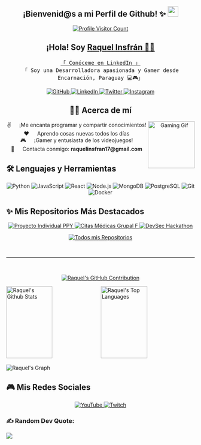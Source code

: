 <!-- Header -->
<h2 align="center">
  ¡Bienvenid@s a mi Perfil de Github! ✨
  <img src="https://media.giphy.com/media/hvRJCLFzcasrR4ia7z/giphy.gif" width="28">
</h2>

<p align="center">
  <a href="https://github.com/raquelinsfran">
    <img src="https://komarev.com/ghpvc/?username=raquelinsfran" alt="Profile Visitor Count" />
  </a>
</p>

<!-- Intro -->
<h2 align="center">
  ¡Hola! Soy <b><a target="_blank" href="https://www.linkedin.com/in/raquel-insfr%C3%A1n-7b6115285/">Raquel Insfrán 👩‍💻</a></b>
</h2>

<p align="center">
  <samp>
    <a href="https://www.linkedin.com/in/raquel-insfr%C3%A1n-7b6115285/">「 Conóceme en LinkedIn 」</a>
    <br>
    「 Soy una Desarrolladora apasionada y Gamer desde Encarnación, Paraguay 💻🎮」
  </samp>
</p>

<p align="center">
  <a href="https://github.com/raquelinsfran" target="_blank">
    <img src="https://img.shields.io/badge/GitHub-181717?style=for-the-badge&logo=github&logoColor=white" alt="GitHub" />
  </a>
  <a href="https://www.linkedin.com/in/raquel-insfr%C3%A1n-7b6115285/" target="_blank">
    <img src="https://img.shields.io/badge/LinkedIn-0077B5?style=for-the-badge&logo=linkedin&logoColor=white" alt="LinkedIn"/>
  </a>
  <a href="https://twitter.com/raquelinsfran_" target="_blank">
    <img src="https://img.shields.io/badge/Twitter-1DA1F2?style=for-the-badge&logo=twitter&logoColor=white" alt="Twitter"/>
  </a>
  <a href="https://www.instagram.com/raquelinsfran/" target="_blank">
    <img src="https://img.shields.io/badge/Instagram-fe4164?style=for-the-badge&logo=instagram&logoColor=white" alt="Instagram" />
  </a>
</p>

<!-- About Section -->
<h2 align="center">
  🧑‍💻 Acerca de mí
</h2>

<p align="center">
  <img align="right" width="125" src="https://i.giphy.com/qVJDUpdAHqItG.webp" alt="Gaming Gif" />
  ✌️ &emsp; ¡Me encanta programar y compartir conocimientos! <br/>
  ❤️ &emsp; Aprendo cosas nuevas todos los días <br/>
  🎮 &emsp; ¡Gamer y entusiasta de los videojuegos! <br/>
  📧 &emsp; Contacta conmigo: <b>raquelinsfran17@gmail.com</b>
</p>

<h2 align="left">
  🛠️ Lenguajes y Herramientas
</h2>
<p align="center">
  <img src="https://img.shields.io/badge/Python-3776AB?style=for-the-badge&logo=python&logoColor=white" alt="Python"/>
  <img src="https://img.shields.io/badge/JavaScript-F0DB4F?style=for-the-badge&logo=javascript&logoColor=black" alt="JavaScript"/>
  <img src="https://img.shields.io/badge/React-61DAFB?style=for-the-badge&logo=react&logoColor=black" alt="React"/>
  <img src="https://img.shields.io/badge/Node.js-339933?style=for-the-badge&logo=node.js&logoColor=white" alt="Node.js"/>
  <img src="https://img.shields.io/badge/MongoDB-47A248?style=for-the-badge&logo=mongodb&logoColor=white" alt="MongoDB"/>
  <img src="https://img.shields.io/badge/PostgreSQL-336791?style=for-the-badge&logo=postgresql&logoColor=white" alt="PostgreSQL"/>
  <img src="https://img.shields.io/badge/Git-F05032?style=for-the-badge&logo=git&logoColor=white" alt="Git"/>
  <img src="https://img.shields.io/badge/Docker-2496ED?style=for-the-badge&logo=docker&logoColor=white" alt="Docker"/>
</p>


<!-- Top Repositories -->
## ✨ Mis Repositorios Más Destacados

<p align="center">
<a href="https://github.com/raquelinsfran/proyecto_individualPPY">
    <img src="https://github-readme-stats.vercel.app/api/pin/?username=raquelinsfran&repo=proyecto_individualPPY&border_color=7F3FBF&bg_color=0D1117&title_color=C9D1D9&text_color=8B949E&icon_color=7F3FBF" alt="Proyecto Individual PPY" />
</a>
<a href="https://github.com/raquelinsfran/citas-medicas-grupal-f">
    <img src="https://github-readme-stats.vercel.app/api/pin/?username=raquelinsfran&repo=citas-medicas-grupal-f&border_color=7F3FBF&bg_color=0D1117&title_color=C9D1D9&text_color=8B949E&icon_color=7F3FBF" alt="Citas Médicas Grupal F" />
</a>
<a href="https://github.com/raquelinsfran/devsec-hackathon">
    <img src="https://github-readme-stats.vercel.app/api/pin/?username=raquelinsfran&repo=devsec-hackathon&border_color=7F3FBF&bg_color=0D1117&title_color=C9D1D9&text_color=8B949E&icon_color=7F3FBF" alt="DevSec Hackathon" />
</a>
 
</p>

<p align="center">
  <a href="https://github.com/raquelinsfran?tab=repositories" target="_blank">
    <img alt="Todos mis Repositorios" title="Ver Todos mis Repositorios" src="https://img.shields.io/badge/-Ver%20Todos%20Repos-2962FF?style=for-the-badge&logo=koding&logoColor=white"/>
  </a>
</p>

<br/>
<hr/>
<br/>

<p align="center">
  <a href="https://github.com/raquelinsfran">
    <img src="https://github-profile-summary-cards.vercel.app/api/cards/profile-details?username=raquelinsfran&theme=radical" alt="Raquel's GitHub Contribution"/>
  </a>
</p>

<a> 
  <a href="https://github.com/raquelinsfran"><img alt="Raquel's Github Stats" src="https://denvercoder1-github-readme-stats.vercel.app/api?username=raquelinsfran&show_icons=true&count_private=true&theme=react&border_color=7F3FBF&bg_color=0D1117&title_color=F85D7F&icon_color=F8D866" height="192px" width="49.5%"/></a>
  <a href="https://github.com/raquelinsfran"><img alt="Raquel's Top Languages" src="https://denvercoder1-github-readme-stats.vercel.app/api/top-langs/?username=raquelinsfran&langs_count=8&layout=compact&theme=react&border_color=7F3FBF&bg_color=0D1117&title_color=F85D7F&icon_color=F8D866" height="192px" width="49.5%"/></a>
  <br/>
</a>

![Raquel's Graph](https://github-readme-activity-graph.vercel.app/graph?username=raquelinsfran&custom_title=Raquel%20Insfrán's%20GitHub%20Activity%20Graph&bg_color=0D1117&color=7F3FBF&line=7F3FBF&point=7F3FBF&area_color=FFFFFF&title_color=FFFFFF&area=true)

<h2 align="left">
  🎮 Mis Redes Sociales
</h2>

<p align="center">
  <a href="https://www.youtube.com/@raquelinsfran" target="_blank">
    <img src="https://img.shields.io/badge/YouTube-FF0000?style=for-the-badge&logo=youtube&logoColor=white" alt="YouTube" />
  </a>
  <a href="https://www.twitch.tv/raquelinsfran96" target="_blank">
    <img src="https://img.shields.io/badge/Twitch-9146FF?style=for-the-badge&logo=twitch&logoColor=white" alt="Twitch" />
  </a>
</p>

### ✍️ Random Dev Quote:
![](https://quotes-github-readme.vercel.app/api?type=horizontal&theme=radical)
